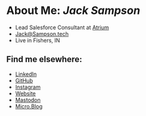 # About Me: _Jack Sampson_

- Lead Salesforce Consultant at [Atrium](https://atrium.ai/)
- [Jack@Sampson.tech](mailto:Jack@Sampson.tech)
- Live in Fishers, IN

## Find me elsewhere:

- [LinkedIn](https://linkedin.com/in/jcpsampson)
- [GitHub](https://github.com/jcps)
- [Instagram](https://www.instagram.com/_jcps/)
- [Website](https://jacksampson.info/)
- [Mastodon](https://mastodon.world/@jcps)
- [Micro.Blog](https://micro.blog/jcps)
